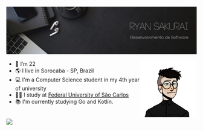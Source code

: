 ![Profile Banner](assets/banner.jpg)

<a href="https://picrew.me/en/image_maker/1473879" target="_blank">
  <img align="right" height="150" src="assets/avatar.png">
</a>

- 🎂 I’m 22
- 🌎 I live in Sorocaba - SP, Brazil
- 💻 I'm a Computer Science student in my 4th year of university
- 👨‍🎓 I study at [Federal University of São Carlos](https://en.wikipedia.org/wiki/Federal_University_of_S%C3%A3o_Carlos)
- 📚 I'm currently studying Go and Kotlin.

<br>

<a href="https://skillicons.dev" target="_blank">
  <img align="left" height="60" src="https://skillicons.dev/icons?i=py,java,spring,nodejs,postgres,linux,git&theme=dark">
</a>
